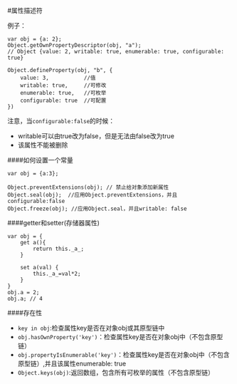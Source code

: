 #属性描述符

例子：
```
var obj = {a: 2};
Object.getOwnPropertyDescriptor(obj, "a");
// Object {value: 2, writable: true, enumerable: true, configurable: true}

Object.defineProperty(obj, "b", {
    value: 3,           //值
    writable: true,     //可修改
    enumerable: true,   //可枚举
    configurable: true  //可配置
})
```
注意，当```configurable:false```的时候：
* writable可以由true改为false，但是无法由false改为true
* 该属性不能被删除

####如何设置一个常量
```
var obj = {a:3};

Object.preventExtensions(obj); // 禁止给对象添加新属性
Object.seal(obj);  //应用Object.preventExtensions，并且configurable:false
Object.freeze(obj); //应用Object.seal，并且writable: false

```

####getter和setter(存储器属性)
```
var obj = {
    get a(){
        return this._a_;
    }
    
    set a(val) {
        this._a_=val*2;
    }
}
obj.a = 2;
obj.a; // 4
```

####存在性
* ```key in obj```:检查属性key是否在对象obj或其原型链中
* ```obj.hasOwnProperty('key')```：检查属性key是否在对象obj中（不包含原型链）
* ```obj.propertyIsEnumerable('key')```：检查属性key是否在对象obj中（不包含原型链）,并且该属性enumerable: true
* ```Object.keys(obj)```:返回数组，包含所有可枚举的属性（不包含原型链）


